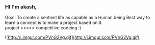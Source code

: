 ### HI I'm akash,
Goal: To create a sentient life as capable as a Human being
Best way to learn a concept is to make a project based on it.<br>
project >>>>> competitive codeing :)

![http://i.imgur.com/PVnG2Vg.gif](http://i.imgur.com/PVnG2Vg.gif)

